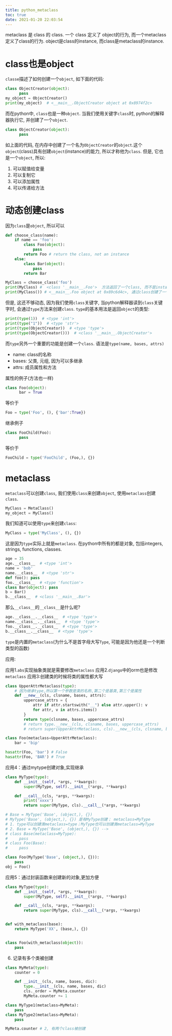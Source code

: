 ```yaml
---
title: python_metaclass
toc: true
date: 2021-01-20 22:03:54
---
```


metaclass 是 class 的 class.
一个 class 定义了 object的行为, 而一个metaclass 定义了class的行为.
object是class的instance, 而class是metaclass的instance.

# class也是object
`classe`描述了如何创建一个`object`, 如下面的代码:
```python
class ObjectCreator(object):
      pass
my_object = ObjectCreator()
print(my_object)  # <__main__.ObjectCreator object at 0x8974f2c>
```
而在python中, `class`也是一种`object`. 当我们使用关键字`class`时, python的解释器执行它, 并创建了一个`object`.
```py
class ObjectCreator(object):
      pass
```
如上面的代码, 在内存中创建了一个名为`ObjectCreator`的`object`.这个`object`(class)具有创建`object`(instance)的能力, 所以才称他为`class`.
但是, 它也是一个`object`, 所以:
1. 可以赋值给变量
2. 可以复制它
3. 可以添加属性
4. 可以传递给方法

# 动态创建class
因为`class`是`object`, 所以可以
```python
def choose_class(name):
    if name == 'foo':
        class Foo(object):
            pass
        return Foo # return the class, not an instance
    else:
        class Bar(object):
            pass
        return Bar

MyClass = choose_class('foo')
print(MyClass) #  <class '__main__.Foo'>  方法返回了一个class, 而不是instance
print(MyClass()) # <__main__.Foo object at 0x89c6d4c>, 通过class创建了一个instance
```
但是, 这还不够动态, 因为我们使用`class`关键字, 当python解释器读到`class`关键字时, 会通过`type`方法来创建`class`.
`type`的基本用法是返回`object`的类型:
```py
print(type(1))  # <type 'int'>
print(type("1"))  # <type 'str'>
print(type(ObjectCreator))  # <type 'type'>
print(type(ObjectCreator()))  # <class '__main__.ObjectCreator'>
```
而`type`另外一个重要的功能是创建一个`class`. 语法是`type(name, bases, attrs)`
- name: class的名称
- bases: 父类, 元组, 因为可以多继承
- attrs: 成员属性和方法

属性的例子(方法也一样)
```py
class Foo(object):
      bar = True
```
等价于
```python
Foo = type('Foo', (), {'bar':True})
```
继承例子
```py
class FooChild(Foo):
      pass
```
等价于
```py
FooChild = type('FooChild', (Foo,), {})
```

# metaclass
`metaclass`可以创建`class`, 我们使用`class`来创建`object`, 使用`metaclass`创建`class`.
```python
MyClass = MetaClass()
my_object = MyClass()
```
我们知道可以使用`type`来创建`class`:
```py
MyClass = type('MyClass', (), {})
```
这是因为`type`实际上就是`metaclass`. 在python中所有的都是对象, 包括integers, strings, functions, classes. 
```python
age = 35
age.__class__  # <type 'int'>
name = 'bob'
name.__class__  # <type 'str'>
def foo(): pass
foo.__class__  # <type 'function'>
class Bar(object): pass
b = Bar()
b.__class__  # <class '__main__.Bar'>
```
那么`__class__`的`__class__`是什么呢?
```py
age.__class__.__class__  # <type 'type'>
name.__class__.__class__  # <type 'type'>
foo.__class__.__class__  # <type 'type'>
b.__class__.__class__  # <type 'type'>
```
`type`是内置的`metaclass`(为什么不是首字母大写`Type`, 可能是因为他还是一个判断类型的函数)




应用:

应用1.`abs`实现抽象类就是需要修改`metaclass`
应用2.`django`中的orm也是修改`metaclass`
应用3:创建类的时候将类的属性都大写
```python
class UpperAttrMetaclass(type):
    # 因为继承type,所以第一个参数是类的名称,第二个是基类,第三个是属性
    def __new__(cls, clsname, bases, attrs): 
        uppercase_attrs = {
            attr if attr.startswith("__") else attr.upper(): v
            for attr, v in attrs.items()
        }
        return type(clsname, bases, uppercase_attrs)
        # return type.__new__(cls, clsname, bases, uppercase_attrs)
        # return super(UpperAttrMetaclass, cls).__new__(cls, clsname, bases, uppercase_attrs)

class Foo(metaclass=UpperAttrMetaclass):
    bar = 'bip'

hasattr(Foo, 'bar') # False
hasattr(Foo, 'BAR') # True
```

应用4：通过mytype创建对象,实现继承
```python
class MyType(type):
    def __init__(self, *args, **kwargs):
        super(MyType, self).__init__(*args, **kwargs)

    def __call__(cls, *args, **kwargs):
        print('xxxx')
        return super(MyType, cls).__call__(*args, **kwargs)

# Base = MyType('Base', (object,), {})
# MyType('Base', (object,), {}) 是有MyType创建； metaclass=MyType
# 1. type可以创建类metaclass=type；MyType也可以创建类metaclass=MyType
# 2. Base = MyType('Base', (object,), {}) -->
# class Base(metaclass=MyType):
#     pass
# class Foo(Base):
#     pass

class Foo(MyType('Base', (object,), {})):
    pass
obj = Foo()

```

应用5：通过封装函数来创建新的对象,更加方便
```python
class MyType(type):
    def __init__(self, *args, **kwargs):
        super(MyType, self).__init__(*args, **kwargs)

    def __call__(cls, *args, **kwargs):
        return super(MyType, cls).__call__(*args, **kwargs)


def with_metaclass(base):
    return MyType('XX', (base,), {})


class Foo(with_metaclass(object)):
    pass
```

6. 记录有多个类被创建
```python
class MyMeta(type):
    counter = 0

    def __init__(cls, name, bases, dic):
        type.__init__(cls, name, bases, dic)
        cls._order = MyMeta.counter
        MyMeta.counter += 1

class MyType1(metaclass=MyMeta):
    pass
class MyType2(metaclass=MyMeta):
    pass

MyMeta.counter # 2, 有两个class被创建
```